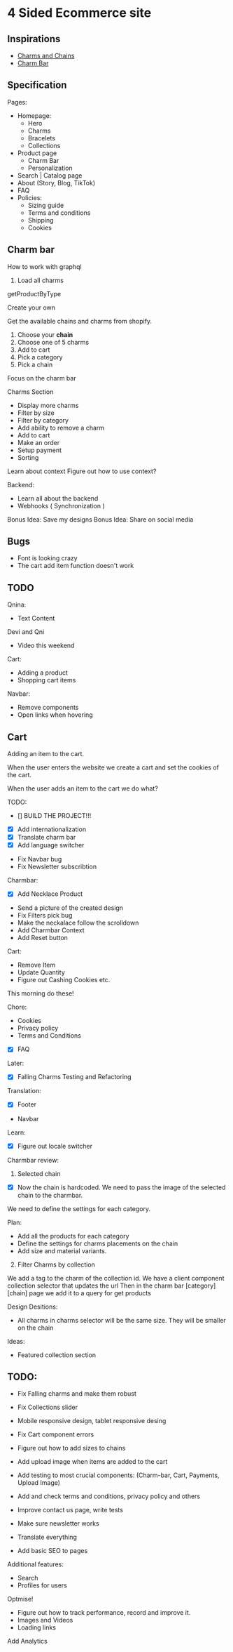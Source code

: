 # 4 Sided Ecommerce site

## Inspirations

- [Charms and Chains](https://www.madebymary.com/collections/charms-and-chains)
- [Charm Bar](https://www.lavenderandgracedesigns.com/products/charm-necklace-1)

## Specification

Pages:

- Homepage:
  - Hero
  - Charms
  - Bracelets
  - Collections
- Product page
  - Charm Bar
  - Personalization
- Search | Catalog page
- About (Story, Blog, TikTok)
- FAQ
- Policies:
  - Sizing guide
  - Terms and conditions
  - Shipping
  - Cookies


## Charm bar

How to work with graphql

1. Load all charms

getProductByType

Create your own

Get the available chains and charms from shopify.

1. Choose your **chain**
2. Choose one of 5 charms
3. Add to cart
4. Pick a category
5. Pick a chain

Focus on the charm bar

Charms Section

- Display more charms
- Filter by size
- Filter by category
- Add ability to remove a charm
- Add to cart
- Make an order
- Setup payment
- Sorting

Learn about context
Figure out how to use context?

Backend:

- Learn all about the backend
- Webhooks ( Synchronization )

Bonus Idea: Save my designs
Bonus Idea: Share on social media

## Bugs

- Font is looking crazy
- The cart add item function doesn't work

## TODO

Qnina:
- Text Content

Devi and Qni
- Video this weekend

Cart:
- Adding a product
- Shopping cart items

Navbar:
- Remove components
- Open links when hovering



## Cart

Adding an item to the cart.

When the user enters the website we create a cart and set the cookies of the cart.

When the user adds an item to the cart we do what?











































TODO:
- [] BUILD THE PROJECT!!! 
- [X] Add internationalization
- [X] Translate charm bar
- [x] Add language switcher
- Fix Navbar bug
- Fix Newsletter subscribtion


Charmbar:
- [x] Add Necklace Product
- Send a picture of the created design
- Fix Filters pick bug
- Make the neckalace follow the scrolldown
- Add Charmbar Context
- Add Reset button

Cart:
- Remove Item
- Update Quantity
- Figure out Cashing Cookies etc.


This morning do these!


Chore:
- Cookies 
- Privacy policy
- Terms and Conditions
- [x] FAQ


Later:
- [x] Falling Charms Testing and Refactoring


Translation:
- [x] Footer
- Navbar


Learn:
- [x] Figure out locale switcher

Charmbar review:

1. Selected chain

-[x] Now the chain is hardcoded. We need to pass the image of the selected chain to the
charmbar.

We need to define the settings for each category.

Plan:
- Add all the products for each category
- Define the settings for charms placements on the chain
- Add size and material variants.

2. Filter Charms by collection

We add a tag to the charm of the collection id. 
We have a client component collection selector that updates the url
Then in the charm bar [category][chain] page we add it to a query for get products


Design Desitions:

- All charms in charms selector will be the same size. They will be smaller on the chain

Ideas:

- Featured collection section


## TODO:

- Fix Falling charms and make them robust
- Fix Collections slider
- Mobile responsive design, tablet responsive desing

- Fix Cart component errors
- Figure out how to add sizes to chains
- Add upload image when items are added to the cart
- Add testing to most crucial components: (Charm-bar, Cart, Payments, Upload Image)
- Add and check terms and conditions, privacy policy and others
- Improve contact us page, write tests
- Make sure newsletter works


- Translate everything
- Add basic SEO to pages

Additional features:
- Search
- Profiles for users

Optmise!
- Figure out how to track performance, record and improve it.
- Images and Videos
- Loading links

Add Analytics

